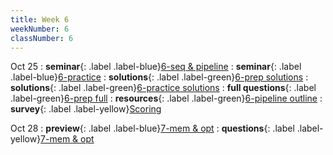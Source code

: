```yaml
---
title: Week 6
weekNumber: 6
classNumber: 6
---
```


Oct 25
: **seminar**{: .label .label-blue}[6-seq & pipeline](/ics-23-fall/assets/class6/23-slides/6-seq%20&%20pipeline.pdf)
  : **seminar**{: .label .label-blue}[6-practice](/ics-23-fall/assets/class6/23-slides/6-seq%20&%20pipeline%20prep%20practice.pdf)
: **solutions**{: .label .label-green}[6-prep solutions](/ics-23-fall/assets/class6/23-slides/6-seq%20&%20pipeline%20prep%20solns.pdf)
  : **solutions**{: .label .label-green}[6-practice solutions](/ics-23-fall/assets/class6/23-slides/6-seq%20&%20pipeline%20prep%20practice%20solns.pdf)
: **full questions**{: .label .label-green}[6-prep full](/ics-23-fall/assets/class6/23-slides/6-seq%20&%20pipeline%20prep%20(full).pdf)
  : **resources**{: .label .label-green}[6-pipeline outline](/ics-23-fall/assets/class9/slides/pipeline提纲.pdf)
: **survey**{: .label .label-yellow}[Scoring](https://www.wjx.cn/vm/tpowPM9.aspx)

Oct 28
: **preview**{: .label .label-blue}[7-mem & opt](/ics-23-fall/assets/class6/23-slides/7-mem%20&%20opt%20(pre-view).pdf)
  : **questions**{: .label .label-yellow}[7-mem & opt](/ics-23-fall/assets/class6/23-slides/7-mem%20&%20opt%20prep.pdf)